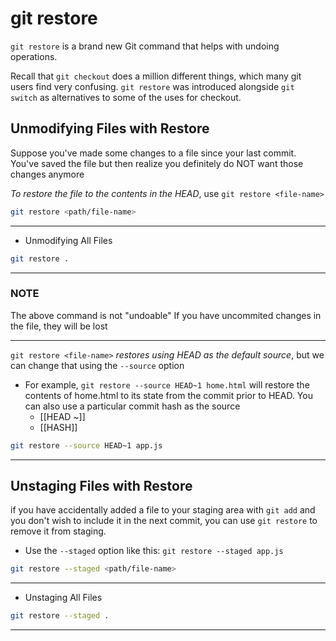 # git restore

`git restore` is a brand new Git command that helps with undoing operations.

Recall that `git checkout` does a million different things, which many git users find very confusing. `git restore` was introduced alongside `git switch` as alternatives to some of the uses for checkout.

## Unmodifying Files with Restore

Suppose you've made some changes to a file since your last commit. You've saved the file but then realize you definitely do NOT want those changes anymore

_To restore the file to the contents in the HEAD_, use `git restore <file-name>`

```bash
git restore <path/file-name>
```

---

- Unmodifying All Files

```bash
git restore .
```

---

### NOTE

The above command is not "undoable" If you have uncommited changes in the file, they will be lost

---

`git restore <file-name>` _restores using HEAD as the default source_, but we can change that using the `--source` option

- For example, `git restore --source HEAD~1 home.html` will restore the contents of home.html to its state from the commit prior to HEAD. You can also use a particular commit hash as the source
  - [[HEAD ~]]
  - [[HASH]]

```bash
git restore --source HEAD~1 app.js
```

---

## Unstaging Files with Restore

if you have accidentally added a file to your staging area with `git add` and you don't wish to include it in the next commit, you can use `git restore` to remove it from staging.

- Use the `--staged` option like this: `git restore --staged app.js`

```bash
git restore --staged <path/file-name>
```

---

- Unstaging All Files

```bash
git restore --staged .
```

---
